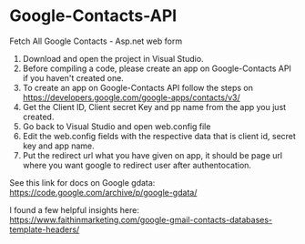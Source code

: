 # Google-Contacts-API
Fetch All Google Contacts - Asp.net web form

1. Download and open the project in Visual Studio.
2. Before compiling a code, please create an app on Google-Contacts API if you haven't created one.
3. To create an app on Google-Contacts API follow the steps on https://developers.google.com/google-apps/contacts/v3/
4. Get the Client ID, Client secret Key and pp name from the app you just created.
5. Go back to Visual Studio and open web.config file
6. Edit the web.config fields with the respective data that is client id, secret key and app name.
7. Put the redirect url what you have given on app, it should be page url where you want google to redirect user after authentocation. 


See this link for docs on Google gdata: https://code.google.com/archive/p/google-gdata/

I found a few helpful insights here: https://www.faithinmarketing.com/google-gmail-contacts-databases-template-headers/

